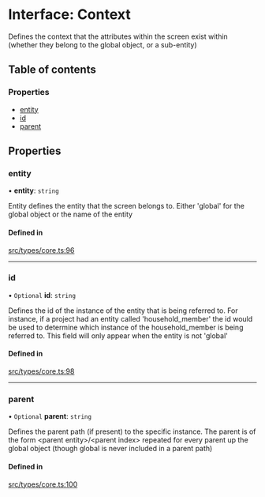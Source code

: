 # Interface: Context

Defines the context that the attributes within the screen exist within (whether they belong to the global object, or a sub-entity)

## Table of contents

### Properties

- [entity](../wiki/Context#entity)
- [id](../wiki/Context#id)
- [parent](../wiki/Context#parent)

## Properties

### entity

• **entity**: `string`

Entity defines the entity that the screen belongs to. Either 'global' for the global object or the name of the entity

#### Defined in

[src/types/core.ts:96](https://github.com/decisively-io/interview-sdk/blob/88201aefe0053753c57ed3533baaa60dd3f28a04/src/types/core.ts#L96)

___

### id

• `Optional` **id**: `string`

Defines the id of the instance of the entity that is being referred to. For instance, if a project had an entity called 'household_member' the id would be used to determine which instance of the household_member is being referred to. This field will only appear when the entity is not 'global'

#### Defined in

[src/types/core.ts:98](https://github.com/decisively-io/interview-sdk/blob/88201aefe0053753c57ed3533baaa60dd3f28a04/src/types/core.ts#L98)

___

### parent

• `Optional` **parent**: `string`

Defines the parent path (if present) to the specific instance. The parent is of the form \<parent entity\>/\<parent index\> repeated for every parent up the global object (though global is never included in a parent path)

#### Defined in

[src/types/core.ts:100](https://github.com/decisively-io/interview-sdk/blob/88201aefe0053753c57ed3533baaa60dd3f28a04/src/types/core.ts#L100)
